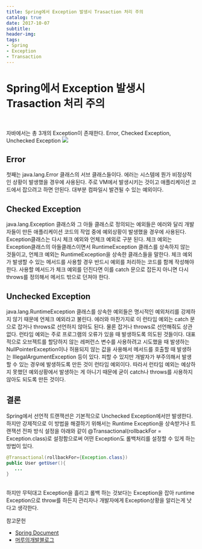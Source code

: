 ```yaml
---
title: Spring에서 Exception 발생시 Trasaction 처리 주의
catalog: true
date: 2017-10-07
subtitle:
header-img:
tags:
- Spring
- Exception
- Transaction
---
```


# Spring에서 Exception 발생시 Trasaction 처리 주의
<br>

자바에서는 총 3개의  Exception이 존재한다. Error, Checked Exception, Unchecked Exception
![](https://i.imgur.com/Nc1vuAD.png)

## Error

첫째는 java.lang.Error 클래스의 서브 클래스들이다. 에러는 시스템에 뭔가 비정상적인 상황이 발생했을 경우에 사용된다. 주로 VM에서 발생시키는 것이고 애플리케이션 코드에서 잡으려고 하면 안된다. 대부분 컴파일시 발견될 수 있는 예외이다.

## Checked Exception

java.lang.Exception 클래스와 그 아들 클래스로 정의되는 예외들은 에러와 달리 개발자들이 만든 애플리케이션 코드의 작업 중에 예외상황이 발생했을 경우에 사용된다.
Exception클래스는 다시 체크 예외와 언체크 예외로 구분 된다. 체크 예외는 Exception클래스의 아들클래스이면서 RuntimeException 클래스를 상속하지 않는 것들이고, 언체크 예외는 RuntimeException을 상속한 클래스들을 말한다.
체크 예외가 발생할 수 있는 메서드를 사용할 경우 반드시 예외를 처리하는 코드를 함께 작성해야 한다. 사용할 메서드가 체크 예외를 던진다면 이를 catch 문으로 잡든지 아니면 다시 throws를 정의해서 메서드 밖으로 던져야 한다.

## Unchecked Exception

java.lang.RuntimeException 클래스를 상속한 예외들은 명시적인 예외처리를 강제하지 않기 때문에 언체크 예외라고 불린다. 에러와 마찬가지로 이 런타임 예외는 catch 문으로 잡거나 throws로 선언하지 않아도 된다. 물론 잡거나 throws로 선언해줘도 상관없다.
런타임 예외는 주로 프로그램의 오류가 있을 때 발생하도록 의도된 것들이다. 대표적으로 오브젝트를 할당하지 않는 레퍼런스 변수를 사용하려고 시도했을 때 발생하는 NullPointerException이나 허용되지 않는 값을 사용해서 메서드를 호출할 때 발생하는 IllegalArgumentException 등이 있다. 피할 수 있지만 개발자가 부주의해서 발생할 수 있는 경우에 발생하도록 만든 것이 런타임 예외이다. 따라서 런타임 예외는 예상하지 못했던 예외상황에서 발생하는 게 아니기 때문에 굳이 catch나 throws를 사용하지 않아도 되도록 만든 것이다.

## 결론

Spring에서 선언적 트랜잭션은 기본적으로 Unchecked Exception에서만 발생한다. 하지만 강제적으로 이 방법을 해결하기 위해서는 Runtime Exception을 상속받거나 트랜잭션 전파 방식 설정을 아래와 같이 @Transactional(rollbackFor = Exception.class)로 설정함으로써 어떤 Exception도 롤백처리를 설정할 수 있게 하는 방법이 있다.

```java
@Transactional(rollbackFor={Exception.class})
public User getUser(){
   ...
}
```

<br>하지만 무턱대고 Exception을 흘리고 롤백 하는 것보다는 Exception을 잡아 runtime Exception으로 throw를 하든지 관리자나 개발자에게 Exception상황을 알리는게 낫다고 생각한다.


참고문헌<br>
* [Spring Document](https://docs.spring.io/spring/docs/2.5.x/reference/transaction.html#transaction-declarative)<br>
* [머루의개발블로그](http://aoruqjfu.fun25.co.kr/index.php/post/1542)<br>
